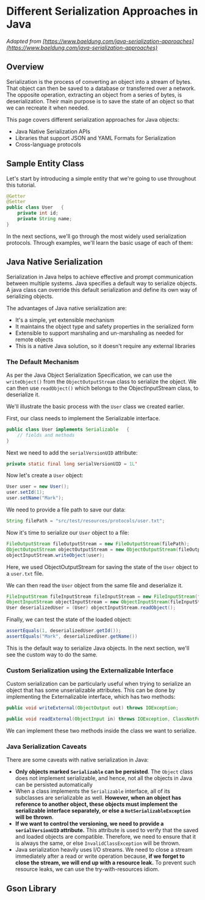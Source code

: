 # Different Serialization Approaches in Java

*Adapted from [https://www.baeldung.com/java-serialization-approaches](https://www.baeldung.com/java-serialization-approaches)*

## Overview
Serialization is the process of converting an object into a stream of bytes. That object can then be saved to a database or transferred over a network. The opposite operation, extracting an object from a series of bytes, is deserialization. Their main purpose is to save the state of an object so that we can recreate it when needed.

This page covers different serialization approaches for Java objects:

* Java Native Serialization APIs
* Libraries that support JSON and YAML Formats for Serialization
* Cross-language protocols

## Sample Entity Class
Let's start by introducing a simple entity that we're going to use throughout this tutorial.

```java
@Getter
@Setter
public class User   {
    private int id;
    private String name;
}

```

In the next sections, we'll go through the most widely used serialization protocols. Through examples, we'll learn the basic usage of each of them:

## Java Native Serialization

Serialization in Java helps to achieve effective and prompt communication between multiple systems. Java specifies a default way to serialize objects. A java class can override this default serialization and define its own way of serializing objects.

The advantages of Java native serialization are:

* It's a simple, yet extensible mechanism
* It maintains the object type and safety properties in the serialized form
* Extensible to support marshaling and un-marshaling as needed for remote objects
* This is a native Java solution, so it doesn't require any external libraries

### The Default Mechanism
As per the Java Object Serialization Specification, we can use the `writeObject()` from the `ObjectOutputStream` class to serialize the object. We can then use `readObject()` which belongs to the ObjectInputStream class, to deserialize it.

We'll illustrate the basic process with the `User` class we created earlier.

First, our class needs to implement the Serializable interface.

```java
public class User implements Serializable   {
    // fields and methods
}
```

Next we need to add the `serialVersionUID` attribute:

```java
private static final long serialVersionUID = 1L'
```

Now let's create a `User` object:

```java
User user = new User();
user.setId(1);
user.setName("Mark");

```

We need to provide a file path to save our data:

```java
String filePath = "src/test/resources/protocols/user.txt";
```

Now it's time to serialize our `User` object to a file:

```java
FileOutputStream fileOutputStream = new FileOutputStream(filePath);
ObjectOutputStream objectOutputStream = new ObjectOutputStream(fileOutputStream);
objectInputStream.writeObject(user);

```

Here, we used ObjectOutputStream for saving the state of the `User` object to a `user.txt` file.

We can then read the `User` object from the same file and deserialize it.

```java
FileInputStream fileInputStream fileInputStream = new FileInputStream(filePath);
ObjectInputStream objectInputStream = new ObjectInputStream(fileInputStream);
User deserializedUser = (User) objectInputStream.readObject();
```

Finally, we can test the state of the loaded object:

```java
assertEquals(1, deserializedUser.getId());
assertEquals("Mark", deserializedUser.getName())

```

This is the default way to serialize Java objects. In the next section, we'll see the custom way to do the same.

### Custom Serialization using the Externalizable Interface
Custom serialization can be particularly useful when trying to serialize an object that has some unserializable attributes. This can be done by implementing the Externalizable interface, which has two methods:

```java
public void writeExternal(ObjectOutput out) throws IOException;

public void readExternal(ObjectInput in) throws IOException, ClassNotFoundException;

```

We can implement these two methods inside the class we want to serialize.

### Java Serialization Caveats
There are some caveats with native serialization in Java:

* **Only objects marked `Serializable` can be persisted**. The `Object` class does not implement serializable, and hence, not all the objects in Java can be persisted automatically
* When a class implements the `Serializable` interface, all of its subclasses are serializable as well. **However, when an object has reference to another object, these objects must implement the serializable interface separately, or else a `NotSerializableException` will be thrown**.
* **If we want to control the versioning, we need to provide a `serialVersionUID` attribute.** This attribute is used to verify that the saved and loaded objects are compatible. Therefore, we need to ensure that it is always the same, or else `InvalidClassException` will be thrown.
* Java serialization heavily uses I/O streams. We need to close a stream immediately after a read or write operation because, **if we forget to close the stream, we will end up with a resource leak.** To prevent such resource leaks, we can use the try-with-resources idiom.

## Gson Library

